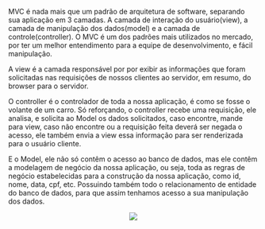 <p>MVC é nada mais que um padrão de arquitetura de software, separando sua aplicação em 3 camadas. A camada de interação do usuário(view), a camada de manipulação dos dados(model) e a camada de controle(controller). O MVC é um  dos padrões mais utilizados no mercado, por ter um melhor entendimento para a equipe de desenvolvimento, e fácil manipulação.  <p/>
<p>A view é a camada responsável por por exibir as informações que foram solicitadas nas requisições de nossos clientes ao servidor, em resumo, do browser para o servidor.

O controller é o controlador de toda a nossa aplicação, é como se fosse o volante de um carro. Só reforçando, o controller recebe uma requisição, ele analisa, e solicita ao Model os dados solicitados, caso encontre, mande para view, caso não encontre ou a requisição feita deverá ser negada o acesso, ele também envia a view essa informação para ser renderizada para o usuário cliente.

E o Model, ele não só contêm o acesso ao banco de dados, mas ele contêm a modelagem de negócio da nossa aplicação, ou seja, toda as regras de negócio estabelecidas para a construção da nossa aplicação, como id, nome, data, cpf, etc. Possuindo também todo o relacionamento de entidade do banco de dados, para que assim tenhamos acesso a sua manipulação dos dados.<p/>
<div align='center'>
<img src='https://lh6.googleusercontent.com/v61X2Hbez9ZgiIhY20DyIzCtC_XXu3h9f1FjR4CpJqxeytyOSZndcJvcYrupP7mgfQoWYyzq2P9ykMJ9FyMOv2pzAV04rPSyNdNbEx23Q4KhThReuZW0RuyKPhFdmtcN-nvpS1xU'/>
<div/>
